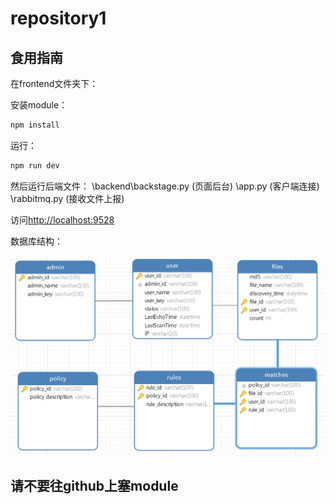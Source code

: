 # repository1

## 食用指南

在frontend文件夹下：

安装module：

```bash
npm install
```

运行：

```bash
npm run dev
```

然后运行后端文件：
\backend\backstage.py (页面后台)
\app.py (客户端连接)
\rabbitmq.py (接收文件上报)

访问[http://localhost:9528](http://localhost:9528)

数据库结构：

![img](./mysql.png)

## 请不要往github上塞module
